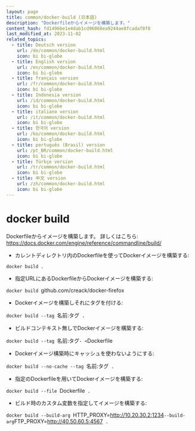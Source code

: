 ```yaml
---
layout: page
title: common/docker-build (日本語)
description: "Dockerfileからイメージを構築します。"
content_hash: fd1496be1e4dab1cd96068ea9244ae8fcadaf8f8
last_modified_at: 2023-11-02
related_topics:
  - title: Deutsch version
    url: /de/common/docker-build.html
    icon: bi bi-globe
  - title: English version
    url: /en/common/docker-build.html
    icon: bi bi-globe
  - title: français version
    url: /fr/common/docker-build.html
    icon: bi bi-globe
  - title: Indonesia version
    url: /id/common/docker-build.html
    icon: bi bi-globe
  - title: italiano version
    url: /it/common/docker-build.html
    icon: bi bi-globe
  - title: 한국어 version
    url: /ko/common/docker-build.html
    icon: bi bi-globe
  - title: português (Brasil) version
    url: /pt_BR/common/docker-build.html
    icon: bi bi-globe
  - title: Türkçe version
    url: /tr/common/docker-build.html
    icon: bi bi-globe
  - title: 中文 version
    url: /zh/common/docker-build.html
    icon: bi bi-globe
---
```

# docker build

Dockerfileからイメージを構築します。
詳しくはこちら: <https://docs.docker.com/engine/reference/commandline/build/>

- カレントディレクトリ内のDockerfileを使ってDockerイメージを構築する:

`docker build .`

- 指定URLにあるDockerfileからDockerイメージを構築する:

`docker build `<span class="tldr-var badge badge-pill bg-dark-lm bg-white-dm text-white-lm text-dark-dm font-weight-bold">github.com/creack/docker-firefox</span>

- Dockerイメージを構築しそれにタグを付ける:

`docker build --tag `<span class="tldr-var badge badge-pill bg-dark-lm bg-white-dm text-white-lm text-dark-dm font-weight-bold">名前:タグ</span>` .`

- ビルドコンテキスト無しでDockerイメージを構築する:

`docker build --tag `<span class="tldr-var badge badge-pill bg-dark-lm bg-white-dm text-white-lm text-dark-dm font-weight-bold">名前:タグ</span>` - < `<span class="tldr-var badge badge-pill bg-dark-lm bg-white-dm text-white-lm text-dark-dm font-weight-bold">Dockerfile</span>

- Dockerイメージ構築時にキャッシュを使わないようにする:

`docker build --no-cache --tag `<span class="tldr-var badge badge-pill bg-dark-lm bg-white-dm text-white-lm text-dark-dm font-weight-bold">名前:タグ</span>` .`

- 指定のDockerfileを用いてDockerイメージを構築する:

`docker build --file `<span class="tldr-var badge badge-pill bg-dark-lm bg-white-dm text-white-lm text-dark-dm font-weight-bold">Dockerfile</span>` .`

- ビルド時のカスタム変数を指定してイメージを構築する:

`docker build --build-arg `<span class="tldr-var badge badge-pill bg-dark-lm bg-white-dm text-white-lm text-dark-dm font-weight-bold">HTTP_PROXY=http://10.20.30.2:1234</span>` --build-arg `<span class="tldr-var badge badge-pill bg-dark-lm bg-white-dm text-white-lm text-dark-dm font-weight-bold">FTP_PROXY=http://40.50.60.5:4567</span>` .`
